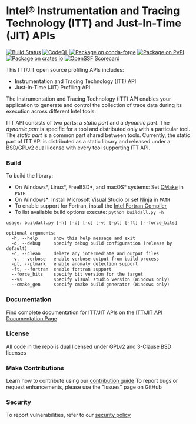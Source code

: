 Intel® Instrumentation and Tracing Technology (ITT) and Just-In-Time (JIT) APIs
===============================================================================

[![Build Status](https://github.com/intel/ittapi/actions/workflows/main.yml/badge.svg?branch=master&event=push)](https://github.com/intel/ittapi/actions)
[![CodeQL](https://github.com/intel/ittapi/actions/workflows/codeql.yml/badge.svg?branch=master)](https://github.com/intel/ittapi/security/code-scanning/tools/CodeQL/status)
[![Package on conda-forge](https://img.shields.io/conda/vn/conda-forge/ittapi.svg)](https://anaconda.org/conda-forge/ittapi)
[![Package on PyPI](https://img.shields.io/pypi/v/ittapi)](https://pypi.org/project/ittapi)
[![Package on crates.io](https://img.shields.io/crates/v/ittapi.svg)](https://crates.io/crates/ittapi)
[![OpenSSF Scorecard](https://api.securityscorecards.dev/projects/github.com/intel/ittapi/badge)](https://securityscorecards.dev/viewer/?uri=github.com/intel/ittapi)

This ITT/JIT open source profiling APIs includes:

  - Instrumentation and Tracing Technology (ITT) API
  - Just-In-Time (JIT) Profiling API

The Instrumentation and Tracing Technology (ITT) API enables your application
to generate and control the collection of trace data during its execution 
across different Intel tools.

ITT API consists of two parts: a _static part_ and a _dynamic part_. The
_dynamic part_ is specific for a tool and distributed only with a particular
tool. The _static part_ is a common part shared between tools. Currently, the
static part of ITT API is distributed as a static library and released under
a BSD/GPLv2 dual license with every tool supporting ITT API.

### Build

To build the library:
 - On Windows*, Linux*, FreeBSD*, and macOS* systems: Set [CMake](https://cmake.org) in `PATH`
 - On Windows*: Install Microsoft Visual Studio or set [Ninja](https://github.com/ninja-build/ninja/releases) in `PATH`
 - To enable support for Fortran, install the
   [Intel Fortran Compiler](https://www.intel.com/content/www/us/en/docs/fortran-compiler/get-started-guide/current/overview.html)
 - To list available build options execute: `python buildall.py -h`
```
usage: buildall.py [-h] [-d] [-c] [-v] [-pt] [-ft] [--force_bits]

optional arguments:
  -h, --help      show this help message and exit
  -d, --debug     specify debug build configuration (release by default)
  -c, --clean     delete any intermediate and output files
  -v, --verbose   enable verbose output from build process
  -pt, --ptmark   enable anomaly detection support
  -ft, --fortran  enable fortran support
  --force_bits    specify bit version for the target
  --vs            specify visual studio version (Windows only)
  --cmake_gen     specify cmake build generator (Windows only)
```

### Documentation

Find complete documentation for ITT/JIT APIs on the
[ITT/JIT API Documentation Page](https://intel.github.io/ittapi)

### License

All code in the repo is dual licensed under GPLv2 and 3-Clause BSD licenses

### Make Contributions

Learn how to contribute using our [contribution guide](CONTRIBUTING.md)
To report bugs or request enhancements, please use the "Issues" page on GitHub

### Security

To report vulnerabilities, refer to our [security policy](SECURITY.md)
